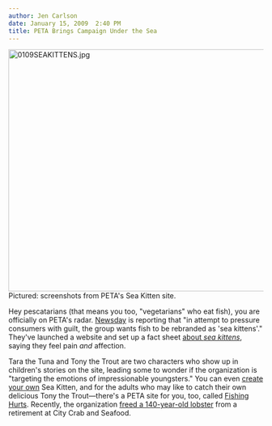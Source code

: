 ```yaml
---
author: Jen Carlson
date: January 15, 2009  2:40 PM
title: PETA Brings Campaign Under the Sea
---
```


<p><span class="mt-enclosure mt-enclosure-image" style="display: inline;"> <img alt="0109SEAKITTENS.jpg" src="https://web.archive.org/web/20110611045122im_/http://gothamist.com/attachments/arts_jen/0109SEAKITTENS.jpg" width="640" height="479" class="image-none"> </span><br>
<span class="photo_caption">Pictured: screenshots from PETA&apos;s Sea Kitten site.</span></p>

<p>Hey pescatarians (that means you too, &quot;vegetarians&quot; who eat fish), you are officially on PETA&apos;s radar. <a href="https://web.archive.org/web/20110611045122/http://www.newsday.com/news/nationworld/world/ny-peta-seakittens,0,1126182.story">Newsday</a> is reporting that &quot;in attempt to pressure consumers with guilt, the group wants fish to be rebranded as &apos;sea kittens&apos;.&quot; They&apos;ve launched a website and set up a fact sheet <a href="https://web.archive.org/web/20110611045122/http://www.peta.org/sea_kittens/">about <em>sea kittens</em></a>, saying they feel pain <em>and</em> affection.</p>

<p>Tara the Tuna and Tony the Trout are two characters who show up in children&apos;s stories on the site, leading some to wonder if the organization is &quot;targeting the emotions of impressionable youngsters.&quot; You can even <a href="https://web.archive.org/web/20110611045122/http://www.peta.org/Sea_Kittens/game.asp">create your own</a> Sea Kitten, and for the adults who may like to catch their own delicious Tony the Trout&#x2014;there&apos;s a PETA site for you, too, called <a href="https://web.archive.org/web/20110611045122/http://www.fishinghurts.com/">Fishing Hurts</a>. Recently, the organization <a href="https://web.archive.org/web/20110611045122/http://gothamist.com/2009/01/11/peta_denies_140-year-old_lobster_fr.php">freed a 140-year-old lobster</a> from a retirement at City Crab and Seafood.</p>